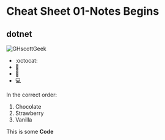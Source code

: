 # Cheat Sheet 01-Notes Begins

## dotnet

![GHscottGeek](https://user-images.githubusercontent.com/1904228/111838643-fe3dc180-88cf-11eb-91e7-8cabf90e07a6.png)

- :octocat:
- 🧑
- 👶
- 💻

In the correct order:

1. Chocolate
2. Strawberry
3. Vanilla

This is some **Code**
